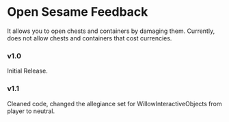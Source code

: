 # Open Sesame Feedback
It allows you to open chests and containers by damaging them.
Currently, does not allow chests and containers that cost currencies.

### v1.0
Initial Release.
### v1.1
Cleaned code, changed the allegiance set for WillowInteractiveObjects from player to neutral.
